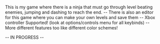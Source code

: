 This is my game where there is a ninja that must go through level beating enemies, jumping and dashing to reach the end.
-- There is also an editor for this game where you can make your own levels and save them
-- Xbox controller Supported! (look at options/controls menu for all keybinds)
-- More different features too like different color schemes!

-- IN PROGRESS --